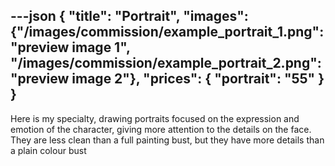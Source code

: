 ---json
{
"title": "Portrait",
"images": {"/images/commission/example_portrait_1.png":"preview image 1", "/images/commission/example_portrait_2.png":"preview image 2"},
"prices": {
    "portrait": "55"
}
}
---
Here is my specialty, drawing portraits focused on the expression and emotion of the character, giving more attention to the details on the face. They are less clean than a full painting bust, but they have more details than a plain colour bust